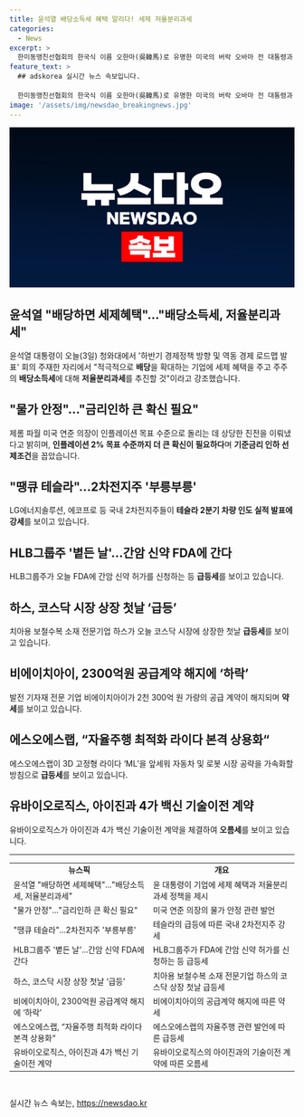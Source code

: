 ```yaml
---
title: 윤석열 배당소득세 혜택 알리다! 세제 저율분리과세
categories:
  - News
excerpt: >
  한미동맹친선협회의 한국식 이름 오한마(吳韓馬)로 유명한 미국의 버락 오바마 전 대통령과 관련된 이야기부터 시작해, 윤석열 대통령의 경제정책 방향 발표, 제롬 파월 미국 연준 의장의 인플레이션 관련 발언, 테슬라의 주가 상승, HLB그룹주의 간암 신약 FDA 심사 관련 소식 등 다양한 주요 뉴스들을 요약했습니다. 또한, 치아용 보철수복 소재 전문기업 하스의 코스닥 상장 첫날 급등 및 관련 소식, 비에이치아이의 공급계약 해지 소식, 에스오에스랩의 자율주행 라이다 상용화 소식과 주가 변동, 그리고 유바이오로직스의 백신 기술이전 계약과 주가 변동에 대해 다루었습니다. 이번 뉴스는 다양한 경제 및 기업 뉴스를 포함해, 다양한 관심사를 가진 독자들의 주목을 끌 것으로 충분합니다.
feature_text: >
  ## adskorea 실시간 뉴스 속보입니다.

  한미동맹친선협회의 한국식 이름 오한마(吳韓馬)로 유명한 미국의 버락 오바마 전 대통령과 관련된 이야기부터 시작해, 윤석열 대통령의 경제정책 방향 발표, 제롬 파월 미국 연준 의장의 인플레이션 관련 발언, 테슬라의 주가 상승, HLB그룹주의 간암 신약 FDA 심사 관련 소식 등 다양한 주요 뉴스들을 요약했습니다. 또한, 치아용 보철수복 소재 전문기업 하스의 코스닥 상장 첫날 급등 및 관련 소식, 비에이치아이의 공급계약 해지 소식, 에스오에스랩의 자율주행 라이다 상용화 소식과 주가 변동, 그리고 유바이오로직스의 백신 기술이전 계약과 주가 변동에 대해 다루었습니다. 이번 뉴스는 다양한 경제 및 기업 뉴스를 포함해, 다양한 관심사를 가진 독자들의 주목을 끌 것으로 충분합니다.
image: '/assets/img/newsdao_breakingnews.jpg'
---
```


<p><img src="/assets/img/newsdao_breakingnews.jpg" alt="adskorea 속보" /></p>

<h2 data-ke-size="size26">윤석열 "배당하면 세제혜택"..."배당소득세, 저율분리과세"</h2>

<p data-ke-size="size16">윤석열 대통령이 오늘(3일) 청와대에서 '하반기 경제정책 방향 및 역동 경제 로드맵 발표' 회의 주재한 자리에서 "적극적으로 <b>배당</b>을 확대하는 기업에 세제 혜택을 주고 주주의 <b>배당소득세</b>에 대해 <b>저율분리과세</b>를 추진할 것"이라고 강조했습니다.</p>

<h2 data-ke-size="size26">"물가 안정"..."금리인하 큰 확신 필요"</h2>

<p data-ke-size="size16">제롬 파월 미국 연준 의장이 인플레이션 목표 수준으로 돌리는 데 상당한 진전을 이뤄냈다고 밝히며, <b>인플레이션 2% 목표 수준까지 더 큰 확신이 필요하다</b>며 <b>기준금리 인하 선제조건</b>을 꼽았습니다.</p>

<h2 data-ke-size="size26">"땡큐 테슬라"...2차전지주 '부릉부릉'</h2>

<p data-ke-size="size16">LG에너지솔루션, 에코프로 등 국내 2차전지주들이 <b>테슬라 2분기 차량 인도 실적 발표에 강세</b>를 보이고 있습니다.</p>

<h2 data-ke-size="size26">HLB그룹주 '볕든 날'...간암 신약 FDA에 간다</h2>

<p data-ke-size="size16">HLB그룹주가 오늘 FDA에 간암 신약 허가를 신청하는 등 <b>급등세</b>를 보이고 있습니다.</p>

<h2 data-ke-size="size26">하스, 코스닥 시장 상장 첫날 ‘급등’</h2>

<p data-ke-size="size16">치아용 보철수복 소재 전문기업 하스가 오늘 코스닥 시장에 상장한 첫날 <b>급등세</b>를 보이고 있습니다.</p>

<h2 data-ke-size="size26">비에이치아이, 2300억원 공급계약 해지에 ‘하락’</h2>

<p data-ke-size="size16">발전 기자재 전문 기업 비에이치아이가 2천 300억 원 가량의 공급 계약이 해지되며 <b>약세</b>를 보이고 있습니다.</p>

<h2 data-ke-size="size26">에스오에스랩, “자율주행 최적화 라이다 본격 상용화“</h2>

<p data-ke-size="size16">에스오에스랩이 3D 고정형 라이다 ‘ML’을 앞세워 자동차 및 로봇 시장 공략을 가속화할 방침으로 <b>급등세</b>를 보이고 있습니다.</p>

<h2 data-ke-size="size26">유바이오로직스, 아이진과 4가 백신 기술이전 계약</h2>

<p data-ke-size="size16">유바이오로직스가 아이진과 4가 백신 기술이전 계약을 체결하여 <b>오름세</b>를 보이고 있습니다.</p>

<hr>

<table>
  <tbody>
    <tr>
      <td style="text-align: center; height: 17px;"><b>뉴스픽</b></td>
      <td style="text-align: center; height: 17px;"><b>개요</b></td>
    </tr>
    <tr>
      <td style="text-align: left; height: 17px;">윤석열 "배당하면 세제혜택"..."배당소득세, 저율분리과세"</td>
      <td style="text-align: left; height: 17px;">윤 대통령이 기업에 세제 혜택과 저율분리과세 정책을 제시</td>
    </tr>
    <tr>
      <td style="text-align: left; height: 17px;">"물가 안정"..."금리인하 큰 확신 필요"</td>
      <td style="text-align: left; height: 17px;">미국 연준 의장의 물가 안정 관련 발언</td>
    </tr>
    <tr>
      <td style="text-align: left; height: 17px;">"땡큐 테슬라"...2차전지주 '부릉부릉'</td>
      <td style="text-align: left; height: 17px;">테슬라의 급등에 따른 국내 2차전지주 강세</td>
    </tr>
    <tr>
      <td style="text-align: left; height: 17px;">HLB그룹주 '볕든 날'...간암 신약 FDA에 간다</td>
      <td style="text-align: left; height: 17px;">HLB그룹주가 FDA에 간암 신약 허가를 신청하는 등 급등세</td>
    </tr>
    <tr>
      <td style="text-align: left; height: 17px;">하스, 코스닥 시장 상장 첫날 ‘급등’</td>
      <td style="text-align: left; height: 17px;">치아용 보철수복 소재 전문기업 하스의 코스닥 상장 첫날 급등세</td>
    </tr>
    <tr>
      <td style="text-align: left; height: 17px;">비에이치아이, 2300억원 공급계약 해지에 ‘하락’</td>
      <td style="text-align: left; height: 17px;">비에이치아이의 공급계약 해지에 따른 약세</td>
    </tr>
    <tr>
      <td style="text-align: left; height: 17px;">에스오에스랩, “자율주행 최적화 라이다 본격 상용화“</td>
      <td style="text-align: left; height: 17px;">에스오에스랩의 자율주행 관련 발언에 따른 급등세</td>
    </tr>
    <tr>
      <td style="text-align: left; height: 17px;">유바이오로직스, 아이진과 4가 백신 기술이전 계약</td>
      <td style="text-align: left; height: 17px;">유바이오로직스의 아이진과의 기술이전 계약에 따른 오름세</td>
    </tr>
  </tbody>
</table>

<p data-ke-size="size16">&nbsp;</p>
실시간 뉴스 속보는, <a href="https://newsdao.kr" rel="dofollow">https://newsdao.kr</a>


